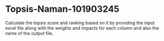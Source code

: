 # Topsis-Naman-101903245

Calculate the topsis score and ranking based on it by providing the input excel file along with the weights and impacts for each column and also the name of the output file.
